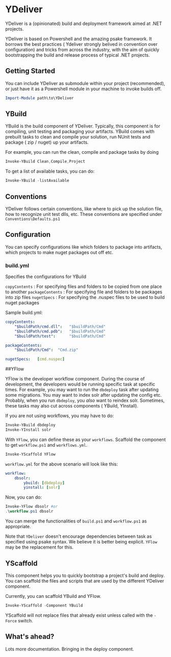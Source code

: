 # YDeliver

YDeliver is a (opinionated) build and deployment framework aimed at .NET projects.

YDeliver is based on Powershell and the amazing psake framework. It borrows the best practices ( Ydeliver strongly belived in convention over configuration) and tricks from across the industry, with the aim of quickly bootstrapping the build and release process of typical .NET projects. 

## Getting Started

You can include YDeliver as submodule within your project (recommended), or just have it as a Powershell module in your machine to invoke builds off.

```powershell
Import-Module path\to\YDeliver
```

## YBuild

YBuild is the build component of YDeliver. Typically, this component is for compiling, unit testing and packaging your artifacts. YBuild comes with prebuilt tasks to clean and compile your solution, run NUnit tests and package ( zip / nuget) up your artifacts.

For example, you can run the clean, compile and package tasks by doing 

```powershell
Invoke-YBuild Clean,Compile,Project
```
To get a list of available tasks, you can do:

```powershell
Invoke-YBuild -listAvailable
```

## Conventions

YDeliver follows certain conventions, like where to pick up the solution file, how to recognize unit test dlls, etc. These conventions are specified under `Conventions\Defaults.ps1`

## Configuration

You can specify configurations like which folders to package into artifacts, which projects to make nuget packages out off etc.

### build.yml

Specifies the configurations for YBuild

`copyContents` : For specifying files and folders to be copied from one place to another
`packageContents` : For specifying file and folders to be packages into zip files
`nugetSpecs` : For specifying the .nuspec files to be used to build nuget packages

Sample build.yml:

```yml
copyContents:
    "$buildPath/cmd.dll":   "$buildPath/Cmd"
    "$buildPath/cmd.pdb":   "$buildPath/Cmd"
    "$buildPath/test":      "$buildPath/Cmd"

packageContents:
    "$buildPath/Cmd":  "Cmd.zip"

nugetSpecs:   [cmd.nuspec]
```
##YFlow

YFlow is the developer workflow component. During the course of development, the developers would be running specific task at specific times. For example, you may want to run the `dbdeploy` task after updating some migrations. You may want to index solr after updating the config etc. Probably, when you run `dbdeploy`, you *also* want to reindex solr. Sometimes, these tasks may also cut across components ( YBuild, YInstall).

If you are not using workflows, you may have to do:

```powershell
Invoke-YBuild dbdeploy
Invoke-YInstall solr
```

With `YFlow`, you can define these as your `workflows`. Scaffold the component to get `workflow.ps1` and `workflows.yml`.

```powershell
Invoke-YScaffold YFlow
```

`workflow.yml` for the above scenario will look like this:

```yml
workflow:
    dbsolr:
        ybuild: [dbdeploy]
        yinstall: [solr]
```

Now, you can do:

```powershell
Invoke-YFlow dbsolr #or
.\workflow.ps1 dbsolr
```

You can merge the functionalities of `build.ps1` and `workflow.ps1` as appropriate.

Note that `YDeliver` doesn't encourage dependencies between task as specified using psake syntax. We believe it is better being explicit. `YFlow` may be the replacement for this.

## YScaffold

This component helps you to quickly bootstrap a project's build and deploy. You can scaffold the files and scripts that are used by the different YDeliver component.

Currently, you can scaffold YBuild and YFlow.

```powershell
Invoke-YScaffold -Component YBuild
```
YScaffold will not replace files that already exist unless called with the `-Force` switch.

## What's ahead?

Lots more documentation.
Bringing in the deploy component.